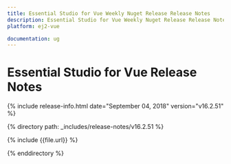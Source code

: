 ```yaml
---
title: Essential Studio for Vue Weekly Nuget Release Release Notes  
description: Essential Studio for Vue Weekly Nuget Release Release Notes  
platform: ej2-vue

documentation: ug
---
```


# Essential Studio for  Vue  Release Notes  

{% include release-info.html date="September 04, 2018"   version="v16.2.51"  %} 

{% directory path: _includes/release-notes/v16.2.51 %}

{% include {{file.url}} %}

{% enddirectory %}
